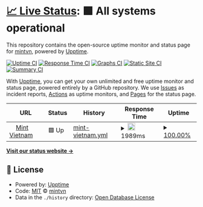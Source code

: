 # [📈 Live Status](https://status.mintvietnam.com): <!--live status--> **🟩 All systems operational**

This repository contains the open-source uptime monitor and status page for [mintvn](https://status.mintvietnam.com), powered by [Upptime](https://github.com/upptime/upptime).

[![Uptime CI](https://github.com/mintvn/mintvn-status-test/workflows/Uptime%20CI/badge.svg)](https://github.com/mintvn/mintvn-status-test/actions?query=workflow%3A%22Uptime+CI%22)
[![Response Time CI](https://github.com/mintvn/mintvn-status-test/workflows/Response%20Time%20CI/badge.svg)](https://github.com/mintvn/mintvn-status-test/actions?query=workflow%3A%22Response+Time+CI%22)
[![Graphs CI](https://github.com/mintvn/mintvn-status-test/workflows/Graphs%20CI/badge.svg)](https://github.com/mintvn/mintvn-status-test/actions?query=workflow%3A%22Graphs+CI%22)
[![Static Site CI](https://github.com/mintvn/mintvn-status-test/workflows/Static%20Site%20CI/badge.svg)](https://github.com/mintvn/mintvn-status-test/actions?query=workflow%3A%22Static+Site+CI%22)
[![Summary CI](https://github.com/mintvn/mintvn-status-test/workflows/Summary%20CI/badge.svg)](https://github.com/mintvn/mintvn-status-test/actions?query=workflow%3A%22Summary+CI%22)

With [Upptime](https://upptime.js.org), you can get your own unlimited and free uptime monitor and status page, powered entirely by a GitHub repository. We use [Issues](https://github.com/mintvn/mintvn-status-test/issues) as incident reports, [Actions](https://github.com/mintvn/mintvn-status-test/actions) as uptime monitors, and [Pages](https://status.mintvietnam.com) for the status page.

<!--start: status pages-->
<!-- This summary is generated by Upptime (https://github.com/upptime/upptime) -->
<!-- Do not edit this manually, your changes will be overwritten -->
<!-- prettier-ignore -->
| URL | Status | History | Response Time | Uptime |
| --- | ------ | ------- | ------------- | ------ |
| <img alt="" src="https://icons.duckduckgo.com/ip3/mintvietnam.com.ico" height="13"> [Mint Vietnam](https://mintvietnam.com) | 🟩 Up | [mint-vietnam.yml](https://github.com/hiennghoang/mintvn-status-test/commits/HEAD/history/mint-vietnam.yml) | <details><summary><img alt="Response time graph" src="./graphs/mint-vietnam/response-time-week.png" height="20"> 1989ms</summary><br><a href="https://status.mintvietnam.com/history/mint-vietnam"><img alt="Response time 1763" src="https://img.shields.io/endpoint?url=https%3A%2F%2Fraw.githubusercontent.com%2Fhiennghoang%2Fmintvn-status-test%2FHEAD%2Fapi%2Fmint-vietnam%2Fresponse-time.json"></a><br><a href="https://status.mintvietnam.com/history/mint-vietnam"><img alt="24-hour response time 2677" src="https://img.shields.io/endpoint?url=https%3A%2F%2Fraw.githubusercontent.com%2Fhiennghoang%2Fmintvn-status-test%2FHEAD%2Fapi%2Fmint-vietnam%2Fresponse-time-day.json"></a><br><a href="https://status.mintvietnam.com/history/mint-vietnam"><img alt="7-day response time 1989" src="https://img.shields.io/endpoint?url=https%3A%2F%2Fraw.githubusercontent.com%2Fhiennghoang%2Fmintvn-status-test%2FHEAD%2Fapi%2Fmint-vietnam%2Fresponse-time-week.json"></a><br><a href="https://status.mintvietnam.com/history/mint-vietnam"><img alt="30-day response time 1763" src="https://img.shields.io/endpoint?url=https%3A%2F%2Fraw.githubusercontent.com%2Fhiennghoang%2Fmintvn-status-test%2FHEAD%2Fapi%2Fmint-vietnam%2Fresponse-time-month.json"></a><br><a href="https://status.mintvietnam.com/history/mint-vietnam"><img alt="1-year response time 1763" src="https://img.shields.io/endpoint?url=https%3A%2F%2Fraw.githubusercontent.com%2Fhiennghoang%2Fmintvn-status-test%2FHEAD%2Fapi%2Fmint-vietnam%2Fresponse-time-year.json"></a></details> | <details><summary><a href="https://status.mintvietnam.com/history/mint-vietnam">100.00%</a></summary><a href="https://status.mintvietnam.com/history/mint-vietnam"><img alt="All-time uptime 100.00%" src="https://img.shields.io/endpoint?url=https%3A%2F%2Fraw.githubusercontent.com%2Fhiennghoang%2Fmintvn-status-test%2FHEAD%2Fapi%2Fmint-vietnam%2Fuptime.json"></a><br><a href="https://status.mintvietnam.com/history/mint-vietnam"><img alt="24-hour uptime 100.00%" src="https://img.shields.io/endpoint?url=https%3A%2F%2Fraw.githubusercontent.com%2Fhiennghoang%2Fmintvn-status-test%2FHEAD%2Fapi%2Fmint-vietnam%2Fuptime-day.json"></a><br><a href="https://status.mintvietnam.com/history/mint-vietnam"><img alt="7-day uptime 100.00%" src="https://img.shields.io/endpoint?url=https%3A%2F%2Fraw.githubusercontent.com%2Fhiennghoang%2Fmintvn-status-test%2FHEAD%2Fapi%2Fmint-vietnam%2Fuptime-week.json"></a><br><a href="https://status.mintvietnam.com/history/mint-vietnam"><img alt="30-day uptime 100.00%" src="https://img.shields.io/endpoint?url=https%3A%2F%2Fraw.githubusercontent.com%2Fhiennghoang%2Fmintvn-status-test%2FHEAD%2Fapi%2Fmint-vietnam%2Fuptime-month.json"></a><br><a href="https://status.mintvietnam.com/history/mint-vietnam"><img alt="1-year uptime 100.00%" src="https://img.shields.io/endpoint?url=https%3A%2F%2Fraw.githubusercontent.com%2Fhiennghoang%2Fmintvn-status-test%2FHEAD%2Fapi%2Fmint-vietnam%2Fuptime-year.json"></a></details>

<!--end: status pages-->

[**Visit our status website →**](https://status.mintvietnam.com)

## 📄 License

- Powered by: [Upptime](https://github.com/upptime/upptime)
- Code: [MIT](./LICENSE) © [mintvn](https://status.mintvietnam.com)
- Data in the `./history` directory: [Open Database License](https://opendatacommons.org/licenses/odbl/1-0/)
